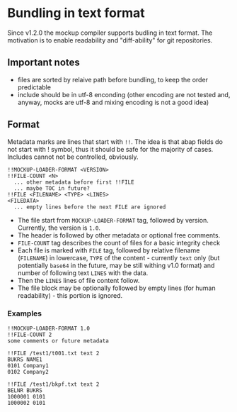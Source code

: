 # Bundling in text format

Since v1.2.0 the mockup compiler supports budling in text format. The motivation is to enable readability and "diff-ability" for git repositories.

## Important notes

- files are sorted by relaive path before bundling, to keep the order predictable
- include should be in utf-8 enconding (other encoding are not tested and, anyway, mocks are utf-8 and mixing encoding is not a good idea)

## Format

Metadata marks are lines that start with `!!`. The idea is that abap fields do not start with ! symbol, thus it should be safe for the majority of cases. Includes cannot not be controlled, obviously.

```text
!!MOCKUP-LOADER-FORMAT <VERSION>
!!FILE-COUNT <N>
  ... other metadata before first !!FILE
  ... maybe TOC in future?
!!FILE <FILENAME> <TYPE> <LINES>
<FILEDATA>
  ... empty lines before the next FILE are ignored
```

- The file start from `MOCKUP-LOADER-FORMAT` tag, followed by version. Currently, the version is `1.0`.
- The header is followed by other metadata or optional free comments.
- `FILE-COUNT` tag describes the count of files for a basic integrity check
- Each file is marked with `FILE` tag, followed by relative filename (`FILENAME`) in lowercase, `TYPE` of the content - currently `text` only (but potentially `base64` in the future, may be still withing v1.0 format) and number of following text `LINES` with the data.
- Then the `LINES` lines of file content follow.
- The file block may be optionally followed by empty lines (for human readability) - this portion is ignored.

### Examples

```text
!!MOCKUP-LOADER-FORMAT 1.0
!!FILE-COUNT 2
some comments or future metadata

!!FILE /test1/t001.txt text 2
BUKRS NAME1
0101 Company1
0102 Company2

!!FILE /test1/bkpf.txt text 2
BELNR BUKRS
1000001 0101
1000002 0101
```
